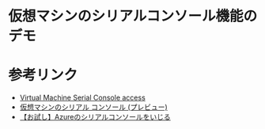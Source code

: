 
# 仮想マシンのシリアルコンソール機能の デモ 


# 参考リンク
-   [Virtual Machine Serial Console access](https://azure.microsoft.com/ja-jp/blog/virtual-machine-serial-console-access/)
-   [仮想マシンのシリアル コンソール (プレビュー)](https://docs.microsoft.com/ja-jp/azure/virtual-machines/windows/serial-console)
- [【お試し】Azureのシリアルコンソールをいじる](http://akazure.hatenablog.com/entry/2018/03/30/172224)

